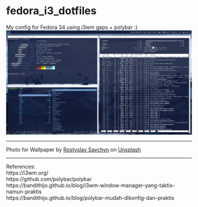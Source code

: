# fedora_i3_dotfiles
My config for Fedora 34 using i3wm gaps + polybar :)
<br>
<img src="https://github.com/armanwu/fedora_i3_dotfiles/blob/main/Screenshot.png">
<hr>
Photo for Wallpaper by <a href="https://unsplash.com/@ross_savchyn?utm_source=unsplash&utm_medium=referral&utm_content=creditCopyText">Rostyslav Savchyn</a> on <a href="https://unsplash.com/s/photos/ice-water?utm_source=unsplash&utm_medium=referral&utm_content=creditCopyText">Unsplash</a>
<br>
<hr>
References:<br>
https://i3wm.org/
<br>
https://github.com/polybar/polybar
<br>
https://bandithijo.github.io/blog/i3wm-window-manager-yang-taktis-namun-praktis
<br>
https://bandithijo.github.io/blog/polybar-mudah-dikonfig-dan-praktis
